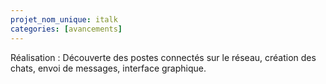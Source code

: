 ```yaml
---
projet_nom_unique: italk
categories: [avancements]
---
```

Réalisation : Découverte des postes connectés sur le réseau, création des chats, envoi de messages, interface graphique.